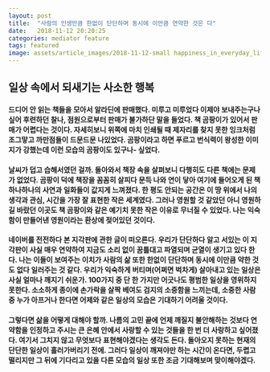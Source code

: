 ```yaml
---
layout: post
title:  "사람의 인생만큼 한없이 단단하며 동시에 이만큼 연약한 것은 다"
date:   2018-11-12 20:20:25
categories: mediator feature
tags: featured
image: assets/article_images/2018-11-12-small happiness_in_everyday_life/forest_in_fog.JPG
---
```

## 일상 속에서 되새기는 사소한 행복

#### 드디어 안 읽는 책들을 모아서 알라딘에 판매했다. 미루고 미루었다 이제야 보내주는구나 싶어 후련하던 찰나, 점원으로부터 판매가 불가하단 말을 들었다. 책 곰팡이가 있어서 판매가 어렵다는 것이다. 자세히보니 위쪽에 마치 인쇄될 때 제자리를 찾지 못한 잉크처럼 조그맣고 까만점들이 드문드문 나있었다. 곰팡이라고 하면 푸르고 번식력이 왕성한 이미지가 강했는데 이런 모습의 곰팡이도 있구나- 싶었다.


#### 날씨가 덥고 습해서였던 걸까. 돌아와서 책장 속을 살펴보니 다행히도 다른 책에는 문제가 없었다. 곰팡이 덕에 책장을 꼼꼼히 살피다 문득 나와 연이 닿아 여기에 들어오게 된 책 하나하나의 사연과 일화들이 값지게 느껴졌다. 한 평도 안되는 공간은 이 땅 위에서 나의 생각과 관심, 시간을 가장 잘 표현한 작은 세계였다. 그러나 영원할 것 같았던 아니 영원하길 바랐던 이곳도 책 곰팡이와 같은 예기치 못한 작은 이유로 무너질 수 있었다. 나는 익숙함이 만들어낸 영원이라는 환상에 젖어있던 것이다.


#### 네이버를 전전하다 본 지각판에 관한 글이 떠오른다. 우리가 단단하다 알고 서있는 이 지각판이 사실 매우 연약하여 지금도 소리 없이 꿈틀대고 파열되며 균열이 생기고 있다 한다. 나는 이들이 보여주는 이치가 사람의 삶 또한 한없이 단단하며 동시에 이만큼 약한 것도 없다 일러주는 것 같다. 우리가 익숙하게 버티며(어쩌면 벅차게) 살아내고 있는 일상은 사실 얼마나 깨지기 쉬운가. 100가지 중 단 한 가지만 어긋나도 평범한 일상을 영위하지 못한다. 소소하게 종이에 손가락을 살짝 베여도 검지의 소중함을 느끼는데, 소중한 사람 중 누가 아프거나 한다면 어제와 같은 일상의 모습은 기대하기 어려울 것이다. 


#### 그렇다면 삶을 어떻게 대해야 할까. 나름의 고민 끝에 언제 깨질지 불안해하는 것보다 연약함을 인정하고 주시는 큰 은혜 안에서 사랑할 수 있는 것들을 한 번 더 사랑하고 싶어졌다. 여기서 그치지 않고 무엇보다 표현해야겠다는 생각도 든다. 돌아오지 못하는 현재의 단단한 일상이 흘러가버리기 전에. 그러다 일상이 깨져야만 하는 시간이 온다면, 두렵고 떨리지만 그 뒤에 기다리고 있을 다른 모습의 일상 또한 조금 기대해보며 맞이해야겠다.
